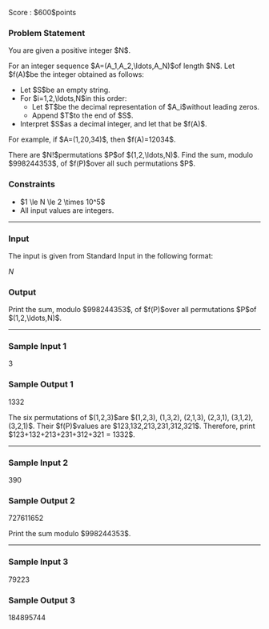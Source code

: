 
<div>

<span>

<span>

<p>
Score : $600$points
</p>

<div>

<section>

### **Problem Statement**

<p>
You are given a positive integer $N$.
</p>

<p>
For an integer sequence $A=(A_1,A_2,\ldots,A_N)$of length $N$. Let $f(A)$be the integer obtained as follows:
</p>

<ul>

<li>
Let $S$be an empty string.
</li>

<li>
For $i=1,2,\ldots,N$in this order:
<ul>

<li>
Let $T$be the decimal representation of $A_i$without leading zeros.
</li>

<li>
Append $T$to the end of $S$.
</li>

</ul>

</li>

<li>
Interpret $S$as a decimal integer, and let that be $f(A)$.
</li>

</ul>

<p>
For example, if $A=(1,20,34)$, then $f(A)=12034$.
</p>

<p>
There are $N!$permutations $P$of $(1,2,\ldots,N)$. Find the sum, modulo $998244353$, of $f(P)$over all such permutations $P$.
</p>

</section>

</div>

<div>

<section>

### **Constraints**

<ul>

<li>
$1 \le N \le 2 \times 10^5$
</li>

<li>
All input values are integers.
</li>

</ul>

</section>

</div>

---

<div>

<div>

<section>

### **Input**

<p>
The input is given from Standard Input in the following format:
</p>

<div>

$N$
</div>

</section>

</div>

<div>

<section>

### **Output**

<p>
Print the sum, modulo $998244353$, of $f(P)$over all permutations $P$of $(1,2,\ldots,N)$.
</p>

</section>

</div>

</div>

---

<div>

<section>

### **Sample Input 1**

<div>

3

</div>

</section>

</div>

<div>

<section>

### **Sample Output 1**

<div>

1332

</div>

<p>
The six permutations of $(1,2,3)$are $(1,2,3), (1,3,2), (2,1,3), (2,3,1), (3,1,2), (3,2,1)$. Their $f(P)$values are $123,132,213,231,312,321$. Therefore, print $123+132+213+231+312+321 = 1332$.
</p>

</section>

</div>

---

<div>

<section>

### **Sample Input 2**

<div>

390

</div>

</section>

</div>

<div>

<section>

### **Sample Output 2**

<div>

727611652

</div>

<p>
Print the sum modulo $998244353$.
</p>

</section>

</div>

---

<div>

<section>

### **Sample Input 3**

<div>

79223

</div>

</section>

</div>

<div>

<section>

### **Sample Output 3**

<div>

184895744

</div>

</section>

</div>

</span>

</span>

</div>
